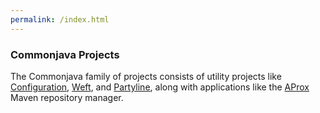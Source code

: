 ```yaml
---
permalink: /index.html
---
```


### Commonjava Projects

The Commonjava family of projects consists of utility projects like [Configuration](/configuration/), [Weft](/weft/), and [Partyline](/partyline/), along with applications like the [AProx](/aprox/) Maven repository manager.
